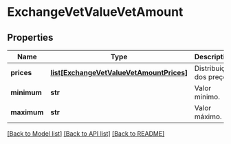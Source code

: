 # ExchangeVetValueVetAmount

## Properties
Name | Type | Description | Notes
------------ | ------------- | ------------- | -------------
**prices** | [**list[ExchangeVetValueVetAmountPrices]**](ExchangeVetValueVetAmountPrices.md) | Distribuição dos preços. | 
**minimum** | **str** | Valor mínimo. | 
**maximum** | **str** | Valor máximo. | 

[[Back to Model list]](../README.md#documentation-for-models) [[Back to API list]](../README.md#documentation-for-api-endpoints) [[Back to README]](../README.md)

